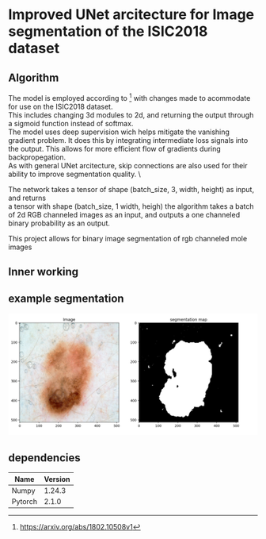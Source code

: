 # Improved UNet arcitecture for Image segmentation of the ISIC2018 dataset
## Algorithm
The model is employed according to [^1] with changes made to acommodate for use on the ISIC2018 dataset. \
This includes changing 3d modules to 2d, and returning the output through a sigmoid function instead of softmax. \
The model uses deep supervision wich helps mitigate the vanishing gradient problem. It does this by integrating
intermediate loss signals into the output. This allows for more efficient flow of gradients during backpropegation. \
As with general UNet arcitecture, skip connections are also used for their ability to improve segmentation quality. \

The network takes a tensor of shape (batch\_size, 3, width, height) as input, and returns  
a tensor with shape (batch\_size, 1 width, heigh)
the algorithm takes a batch of 2d RGB channeled images as an input, and outputs a one channeled binary probability 
as an output. 

This project allows for binary image segmentation of rgb channeled mole images
## Inner working

## example segmentation
![example of image segmentation](segmentation_example.png)

## dependencies
|Name   |Version|
|-------|-------|
|Numpy  |1.24.3 |
|Pytorch|2.1.0  |


[^1]: https://arxiv.org/abs/1802.10508v1
